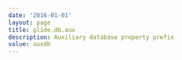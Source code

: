 ```yaml
---
date: '2016-01-01'
layout: page
title: glide.db.aux
description: Auxiliary database property prefix
value: auxdb
---
```


